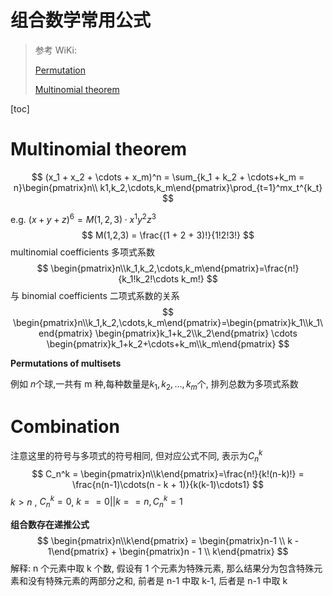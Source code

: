 # 组合数学常用公式

> 参考 WiKi:
>
>  [Permutation](https://en.wikipedia.org/wiki/Permutation)
>
> [Multinomial theorem](https://en.wikipedia.org/wiki/Multinomial_theorem)

[toc]

# Multinomial theorem

$$
(x_1 + x_2 + \cdots + x_m)^n = \sum_{k_1 + k_2 + \cdots+k_m = n}\begin{pmatrix}n\\ k1,k_2,\cdots,k_m\end{pmatrix}\prod_{t=1}^mx_t^{k_t} 
$$

e.g. $(x + y + z)^6 = M(1,2,3)\cdot x^1y^2z^3$
$$
M(1,2,3) = \frac{(1 +  2 + 3)!}{1!2!3!}
$$
multinomial coefficients 多项式系数
$$
\begin{pmatrix}n\\k_1,k_2,\cdots,k_m\end{pmatrix}=\frac{n!}{k_1!k_2!\cdots k_m!}
$$
与 binomial coefficients 二项式系数的关系
$$
\begin{pmatrix}n\\k_1,k_2,\cdots,k_m\end{pmatrix}=\begin{pmatrix}k_1\\k_1\end{pmatrix}
\begin{pmatrix}k_1+k_2\\k_2\end{pmatrix}
\cdots
\begin{pmatrix}k_1+k_2+\cdots+k_m\\k_m\end{pmatrix}
$$


**Permutations of multisets**

例如 $n$个球,一共有 m 种,每种数量是$k_1,k_2,...,k_m$个, 排列总数为多项式系数



# Combination

注意这里的符号与多项式的符号相同, 但对应公式不同, 表示为$C_n^k$
$$
C_n^k = \begin{pmatrix}n\\k\end{pmatrix}=\frac{n!}{k!(n-k)!} = \frac{n(n-1)\cdots(n - k + 1)}{k(k-1)\cdots1}
$$
$k > n$ , $C_n^k = 0$, $k == 0||k==n, C_n^k = 1$



**组合数存在递推公式**
$$
\begin{pmatrix}n\\k\end{pmatrix} =
\begin{pmatrix}n-1 \\ k - 1\end{pmatrix} + 
\begin{pmatrix}n - 1 \\ k\end{pmatrix}
$$
解释: n 个元素中取 k 个数, 假设有 1 个元素为特殊元素, 那么结果分为包含特殊元素和没有特殊元素的两部分之和, 前者是 n-1 中取 k-1, 后者是 n-1 中取 k

